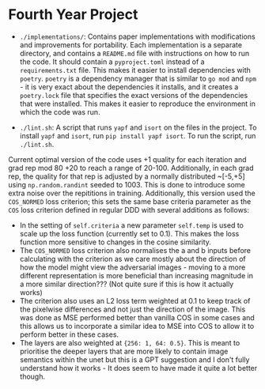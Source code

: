 # Fourth Year Project

- `./implementations/`: Contains paper implementations with modifications and
  improvements for portability. Each implementation is a separate directory, and
  contains a `README.md` file with instructions on how to run the code. It
  should contain a `pyproject.toml` instead of a `requirements.txt` file. This
  makes it easier to install dependencies with `poetry`. `poetry` is a
  dependency manager that is similar to `go mod` and `npm` - it is very exact
  about the dependencies it installs, and it creates a `poetry.lock` file that
  specifies the exact versions of the dependencies that were installed. This
  makes it easier to reproduce the environment in which the code was run.

- `./lint.sh`: A script that runs `yapf` and `isort` on the files in the
  project. To install `yapf` and `isort`, run `pip install yapf isort`. To run
  the script, run `./lint.sh`.

Current optimal version of the code uses +1 quality for each iteration and grad rep mod 80 +20 to reach a range of 20-100. Additionally, in each grad rep, the quality for that rep is adjusted by a normally distributed ~[-5,+5] using `np.random.randint` seeded to 1003. This is done to introduce some extra noise over the repititions in training. Additionally, this version used the `COS_NORMED` loss criterion; this sets the same base criteria parameter as the `COS` loss criterion defined in regular DDD with several additions as follows:
- In the setting of `self.criteria` a new parameter `self.temp` is used to scale up the loss function (currently set to 0.1). This makes the loss function more sensitive to changes in the cosine similarity.
- The `COS_NORMED` loss criterion also normalises the a and b inputs before calculating with the criterion as we care mostly about the direction of how the model might view the adversarial images - moving to a more different representation is more beneficial than increasing magnitude in a more similar direction??? (Not quite sure if this is how it actually works)
- The criterion also uses an L2 loss term weighted at 0.1 to keep track of the pixelwise differences and not just the direction of the image. This was done as MSE performed better than vanilla COS in some cases and this allows us to incorporate a similar idea to MSE into COS to allow it to perform better in these cases.
- The layers are also weighted at `{256: 1, 64: 0.5}`. This is meant to prioritise the deeper layers that are more likely to contain image semantics within the unet but this is a GPT suggestion and I don't fully understand how it works - It does seem to have made it quite a lot better though.